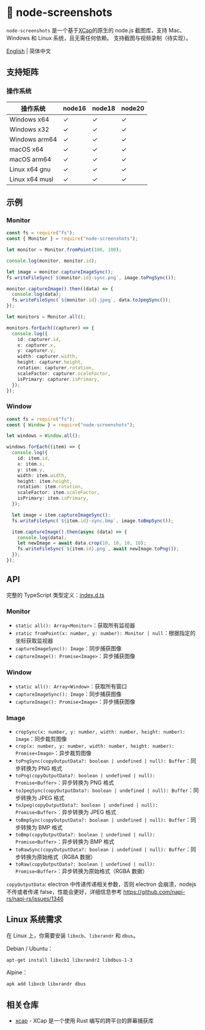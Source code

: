 # 📸 node-screenshots

`node-screenshots` 是一个基于[XCap](https://github.com/nashaofu/xcap)的原生的 node.js 截图库，支持 Mac、Windows 和 Linux 系统，且无需任何依赖。 支持截图与视频录制（待实现）。

[English](README.md) | 简体中文

## 支持矩阵

### 操作系统

| 操作系统       | node16 | node18 | node20 |
| -------------- | ------ | ------ | ------ |
| Windows x64    | ✓      | ✓      | ✓      |
| Windows x32    | ✓      | ✓      | ✓      |
| Windows arm64  | ✓      | ✓      | ✓      |
| macOS x64      | ✓      | ✓      | ✓      |
| macOS arm64    | ✓      | ✓      | ✓      |
| Linux x64 gnu  | ✓      | ✓      | ✓      |
| Linux x64 musl | ✓      | ✓      | ✓      |

## 示例

### Monitor

```ts
const fs = require("fs");
const { Monitor } = require("node-screenshots");

let monitor = Monitor.fromPoint(100, 100);

console.log(monitor, monitor.id);

let image = monitor.captureImageSync();
fs.writeFileSync(`${monitor.id}-sync.png`, image.toPngSync());

monitor.captureImage().then((data) => {
  console.log(data);
  fs.writeFileSync(`${monitor.id}.jpeg`, data.toJpegSync());
});

let monitors = Monitor.all();

monitors.forEach((capturer) => {
  console.log({
    id: capturer.id,
    x: capturer.x,
    y: capturer.y,
    width: capturer.width,
    height: capturer.height,
    rotation: capturer.rotation,
    scaleFactor: capturer.scaleFactor,
    isPrimary: capturer.isPrimary,
  });
});
```

### Window

```ts
const fs = require("fs");
const { Window } = require("node-screenshots");

let windows = Window.all();

windows.forEach((item) => {
  console.log({
    id: item.id,
    x: item.x,
    y: item.y,
    width: item.width,
    height: item.height,
    rotation: item.rotation,
    scaleFactor: item.scaleFactor,
    isPrimary: item.isPrimary,
  });

  let image = item.captureImageSync();
  fs.writeFileSync(`${item.id}-sync.bmp`, image.toBmpSync());

  item.captureImage().then(async (data) => {
    console.log(data);
    let newImage = await data.crop(10, 10, 10, 10);
    fs.writeFileSync(`${item.id}.png`, await newImage.toPng());
  });
});
```

## API

完整的 TypeScript 类型定义：[index.d.ts](./index.d.ts)

### Monitor

- `static all(): Array<Monitor>`：获取所有监视器
- `static fromPoint(x: number, y: number): Monitor | null`：根据指定的坐标获取监视器
- `captureImageSync(): Image`：同步捕获图像
- `captureImage(): Promise<Image>`：异步捕获图像

### Window

- `static all(): Array<Window>`：获取所有窗口
- `captureImageSync(): Image`：同步捕获图像
- `captureImage(): Promise<Image>`：异步捕获图像

### Image

- `cropSync(x: number, y: number, width: number, height: number): Image`：同步裁剪图像
- `crop(x: number, y: number, width: number, height: number): Promise<Image>`：异步裁剪图像
- `toPngSync(copyOutputData?: boolean | undefined | null): Buffer`：同步转换为 PNG 格式
- `toPng(copyOutputData?: boolean | undefined | null): Promise<Buffer>`：异步转换为 PNG 格式
- `toJpegSync(copyOutputData?: boolean | undefined | null): Buffer`：同步转换为 JPEG 格式
- `toJpeg(copyOutputData?: boolean | undefined | null): Promise<Buffer>`：异步转换为 JPEG 格式
- `toBmpSync(copyOutputData?: boolean | undefined | null): Buffer`：同步转换为 BMP 格式
- `toBmp(copyOutputData?: boolean | undefined | null): Promise<Buffer>`：异步转换为 BMP 格式
- `toRawSync(copyOutputData?: boolean | undefined | null): Buffer`：同步转换为原始格式（RGBA 数据）
- `toRaw(copyOutputData?: boolean | undefined | null): Promise<Buffer>`：异步转换为原始格式（RGBA 数据）

`copyOutputData`: electron 中传递传递相关参数，否则 electron 会崩溃，nodejs 不传或者传递 false，性能会更好，详细信息参考 https://github.com/napi-rs/napi-rs/issues/1346

## Linux 系统需求

在 Linux 上，你需要安装 `libxcb`、`libxrandr` 和 `dbus`。

Debian / Ubuntu：

```sh
apt-get install libxcb1 libxrandr2 libdbus-1-3
```

Alpine：

```sh
apk add libxcb libxrandr dbus
```

## 相关仓库

- [xcap](https://github.com/nashaofu/xcap) - XCap 是一个使用 Rust 编写的跨平台的屏幕捕获库
